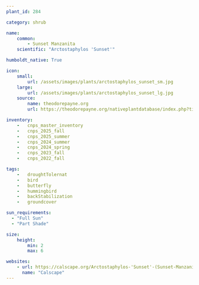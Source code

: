 ```yaml
---
plant_id: 284

category: shrub

name: 
    common: 
        - Sunset Manzanita 
    scientific: "Arctostaphylos 'Sunset'"  

humboldt_native: True

icon: 
    small: 
        url: /assets/images/plants/arctostaphylos_sunset_sm.jpg 
    large: 
        url: /assets/images/plants/arctostaphylos_sunset_lg.jpg 
    source: 
        name: theodorepayne.org
        url: https://theodorepayne.org/nativeplantdatabase/index.php?title=Arctostaphylos_%27Sunset%27 

inventory: 
    -   cnps_master_inventory
    -   cnps_2025_fall
    -   cnps_2025_summer
    -   cnps_2024_summer
    -   cnps_2024_spring
    -   cnps_2023_fall
    -   cnps_2022_fall

tags: 
    -   droughtTolernat 
    -   bird
    -   butterfly
    -   hummingbird
    -   backStabilization
    -   groundcover

sun_requirements:
  - "Full Sun"
  - "Part Shade"

size:
    height: 
        min: 2
        max: 6

websites:
    - url: https://calscape.org/Arctostaphylos-'Sunset'-(Sunset-Manzanita) 
      name: "Calscape"
---
```

